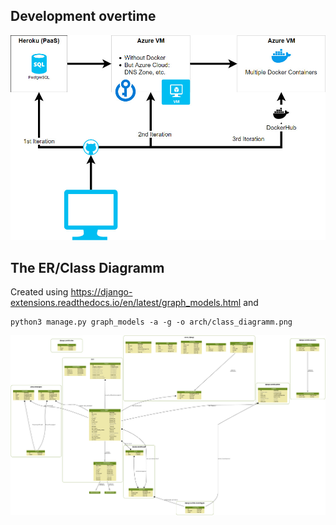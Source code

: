 ## Development overtime 

![arch/evolution.jpg](arch/evolution.jpg)


## The **ER**/Class Diagramm

Created using <https://django-extensions.readthedocs.io/en/latest/graph_models.html> and 

```
python3 manage.py graph_models -a -g -o arch/class_diagramm.png
```

![arch/class_diagramm.png](arch/class_diagramm.png)